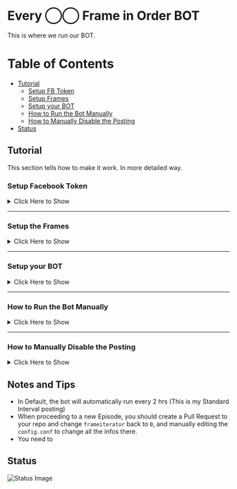 # Every ◯◯ Frame in Order BOT
This is where we run our BOT.

# Table of Contents
- [Tutorial](#tutorial)
  - [Setup FB Token](#setup-facebook-token)
  - [Setup Frames](#setup-the-frames)
  - [Setup your BOT](#setup-your-bot)
  - [How to Run the Bot Manually](#how-to-run-the-bot-manually)
  - [How to Manually Disable the Posting](#how-to-manually-disable-the-posting)
- [Status](#status)


## Tutorial
This section tells how to make it work. In more detailed way.
### Setup Facebook Token
  <details>
  <summary>Click Here to Show</summary>
  
  To set up a Facebook long-lived access token, follow these steps:
   - Click `My Apps`
   
   ![Screenshot](https://user-images.githubusercontent.com/91414643/221354558-e2f22a89-33d6-4edb-9218-fb96aae7a9af.png)
   
   - Click `Create App`
    
   ![Screenshot](https://user-images.githubusercontent.com/91414643/221354832-0649cfaa-2414-4530-ab5c-b0b8b732a9be.png)

   - Click `Business` and `Next`

   ![image](https://user-images.githubusercontent.com/91414643/221354888-f7abb53d-7c88-4116-b89f-bda5e07e71bd.png)

  - This is very Self Explanatory, I Guess you already know what to do.
   
  ![Screenshot](https://user-images.githubusercontent.com/91414643/221354981-deb1fb14-1d64-45fa-aa91-e9b2797fe06f.png)

  - Hover Through `tools` and Click `Graph Api Explorer`

  ![Screenshot](https://user-images.githubusercontent.com/91414643/221355248-9e7de41c-a9c9-46d6-9b51-b4a084c3bddc.png)

  - Click on `User Token` and choose the page you want.

  ![Screenshot](https://user-images.githubusercontent.com/91414643/221355474-107eaf3b-c9f7-4179-81cf-4cb4b58f396d.png)

  - Theres gonna popup there, just give the App Permissions and Authorize it.

  - Now Click `Generate Access Token` then Copy the Short-Lived-Token
  
  ![Screenshot](https://user-images.githubusercontent.com/91414643/221355673-131f9bed-9828-4750-9366-2958e378bd37.png)

  - Go back to `Dashboard` Again. Then Hover through `tools` and click `Access Token Debugger`

  ![Screenshot](https://user-images.githubusercontent.com/91414643/221399431-f14c716f-c417-4c17-8cca-d6f8244caa19.png)


  - Insert the Token you copied earlier and Click `Extend...`
  
  ![Screenshot](https://user-images.githubusercontent.com/91414643/221356061-137ea679-5df4-4b89-aa18-0f734438d402.png)
  ![Screenshot](https://user-images.githubusercontent.com/91414643/221356085-523a326a-8c01-4124-9101-408f9bcc2dfa.png)

  - Now Copy it and Save it Somewhere

  ![Screenshot](https://user-images.githubusercontent.com/91414643/221356335-470d5ab6-5d28-44fa-92fc-eb6ccddce722.png)
  
  </details>
  
  ---

  ### Setup the Frames
  <details>
  <summary>Click Here to Show</summary>
  
  First, You need the Frames first, you would need a Windows Powershell to use program called `FFMPEG`

  We need to install Scoop First, to install `FFMPEG`<p>
  To open `Windows Powershell`:
  - Click `Windows Button`
  - And Search for `Windows Powershell` then Right-Click and click `Run as Administrator` 
  
  After you open it, Run this command:
  ```
  iwr -useb get.scoop.sh | iex
  ```
  > **Note**: If theres an error occured, just run the command below (Disregard the command below if theres no error appeared)
  > ```
  > Set-ExecutionPolicy RemoteSigned -scope CurrentUser
  > ```

  Now Run this command, to install `FFMPEG`:
  ```
  scoop install ffmpeg git
  ```
  
  After succeeding, Now run these commands:
  ```
  md "$($env:USERPROFILE)\Desktop\frames"
  cd "$($env:USERPROFILE)\Desktop\frames"
  ```
  This folder will appear on your Desktop, And thats where you will replace your video you want to chop
  
  ![image](https://user-images.githubusercontent.com/91414643/221358390-3d1489f8-5514-4499-a4c9-50e57b7ce97d.png)

  Now chop the video by running this command:
  ```
  ffmpeg -i "video.mkv" -r 2 -q:v 3 frame_%00d.jpg
  ```
  - `-i "video.mkv"` input file
  - `-r 2` is the frames per second
  - `-q:v 3` quality
  - `frame_%00d.jpg` output file
  
  Wait until it finished... Then, we're gonna gather the infos of Video and Make sure to Take note all the infos needed.

  To get the total frames of the video.
  ```
  ffprobe -v error -select_streams v:0 -count_packets -show_entries stream=nb_read_packets -of csv=p=0 video.mkv
  ```
  To get the frame rate of the video  (If you get fractions "24/1" omit "/1")
  ```
  ffprobe -v error -select_streams v:0 -show_entries stream=r_frame_rate -of default=noprint_wrappers=1:nokey=1 video.mkv
  ```
  
  Then now we're gonna upload the frames to GitHub.
  Open your `Windows Powershell` and Run the Command below:
  ```
  cd ..
  git clone https://github.com/{your_username_here}/ebtrfio-template
  ```
  > **Note**: Make sure that you already forked or created this repository
  
  Now, Run this command:
  ```
  cd ebtrfio-template
  Copy-Item -Path "$($env:USERPROFILE)\Desktop\frames\frame_*.jpg" -Destination frames -Recurse
  git init
  git add .
  git commit -m "frames, update"
  ```
  Provide your Git Infos, Must be the same as your username and email (it will not display it on public):
  ```
  git config --global user.name "<your-username>"
  git config --global user.email <your-email@gmail.com>
  ```
  
 Now get your GitHub token, refer to [this](https://docs.github.com/en/enterprise-server@3.4/authentication/keeping-your-account-and-data-secure/creating-a-personal-access-token) tutorial...
  
  - And finally, Push the changes to the repository:
  ```
  git remote set-url origin https://{your_username}:{your_token_here}@github.com/{your_username}/ebtrfio-template
  git push origin master
  ```

  </details>
  
  ---
  
  ### Setup your BOT
  
  <details>
  <summary>Click Here to Show</summary>
  
  - Add subtitle file (only supported **\*.ass** subtitle)
  - Insert all the infos needed in `config.conf` file.
  ![image](https://user-images.githubusercontent.com/91414643/221393080-91011934-63d2-41f0-98ee-0e71ffec2eda.png)
  - And push it to master.
  
  We need to setup our repo secret variables too...
  
  - To setup it, first go to `Settings` on your GitHub Repo.
  
  ![image](https://user-images.githubusercontent.com/91414643/221394421-9863b584-2a31-4faf-a7c0-a4913d68db52.png)
  - Under the `Secrets and Variables` section, Click `Actions`
  
  ![Screenshot](https://user-images.githubusercontent.com/91414643/221394588-b88183ce-de54-461e-bc49-031891e5f84c.png)
  - Then click `New Repository Secret`
  ![Screenshot 2023-02-26 135209](https://user-images.githubusercontent.com/91414643/221394694-c07449b0-c76e-44e1-94c0-fc3043090640.png)
  
  - The name must be `TOK_FB`, And Paste your Long-Live Facebook you save earlier, Then click `Add Secret`.
  - (Optional) You can add the GIF token too by creating again, and it is named `TOK_GIF`

  > Your tokens are secured by GitHub, See Documentation: [Here](https://docs.github.com/en/actions/security-guides/encrypted-secrets)
  
  ![Screenshot](https://user-images.githubusercontent.com/91414643/221394973-d17f410b-f12a-47c4-bde2-6cb62f002f15.png)

  - Then you're good to go for a test now.
  </details>
  
  ---
  
  ### How to Run the Bot Manually
  <details>
  <summary>Click Here to Show</summary>
  
  - Click on `Actions`
  
  ![image](https://user-images.githubusercontent.com/91414643/221397334-bc392a43-4957-48d7-b001-abb1f9e0ba36.png)
  
  - Click on `init banner`, And click `Run Workflow`
  
  ![Screenshot](https://user-images.githubusercontent.com/91414643/221397447-13ec2f97-6830-4600-87a1-390f7f473d5b.png)
  
   > **Warning**: I prefer not doing this (The BOT is already running), because it will cause to run the workflow twice when the automatic run was executed. it'll cause duplication. Instead do [Manually Disable Workflow](#how-to-manually-disable-the-posting)

  </details>
  
  ---
  
  ### How to Manually Disable the Posting
  <details>
  <summary>Click Here to Show</summary>
  
  - Click on `Actions`
  
  ![image](https://user-images.githubusercontent.com/91414643/221397334-bc392a43-4957-48d7-b001-abb1f9e0ba36.png)
  
  - Click on `init banner`, and click the three dots `···`. Then finally, click on `Disable Workflow`
  
  ![Screenshot](https://user-images.githubusercontent.com/91414643/221398101-a13b6416-dbb9-4cfa-bb34-3a95b330f210.png)
    
  > **Note**: In enabling its pretty much the same procedure, It will appear the enable button at the top.
  </details>

  ## Notes and Tips
  - In Default, the bot will automatically run every 2 hrs (This is my Standard Interval posting)
  - When proceeding to a new Episode, you should create a Pull Request to your repo and change `frameiterator` back to `0`, and manually editing the `config.conf` to change all the infos there.
  - You need to 
  
## Status
![Status Image](status/status.jpg)

